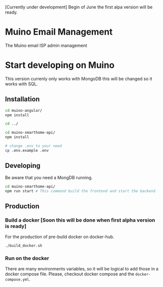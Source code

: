 [Currently under development]
Begin of  June the first alpa version will be ready.

# Muino Email Management
The Muino email ISP admin management


# Start developing on Muino
This version currenly only works with MongoDB this will be changed so it works with SQL.


## Installation
``` bash 
cd muino-angular/
npm install

cd ../

cd muino-smarthome-api/
npm install

# change .env to your need
cp .env.example .env

```

## Developing
Be aware that you need a MongDB running. 
``` bash 
cd muino-smarthome-api/
npm run start # This command build the frontend and start the backend

```

## Production
### Build a docker  [Soon this will be done when first alpha version is ready]
For the production of pre-build docker on docker-hub. 
``` bash 
./build_docker.sh

```

### Run on the docker
There are many environments variables, so it will be logical to add those in a docker compose file. Please, checkout docker compose and the `docker-compose.yml`. 
